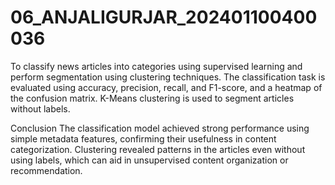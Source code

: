 # 06_ANJALIGURJAR_202401100400036
To classify news articles into categories using supervised learning and perform segmentation using clustering techniques. The classification task is evaluated using accuracy, precision, recall, and F1-score, and a heatmap of the confusion matrix. K-Means clustering is used to segment articles without labels.

Conclusion
The classification model achieved strong performance using simple metadata features, confirming their usefulness in content categorization. Clustering revealed patterns in the articles even without using labels, which can aid in unsupervised content organization or recommendation.
